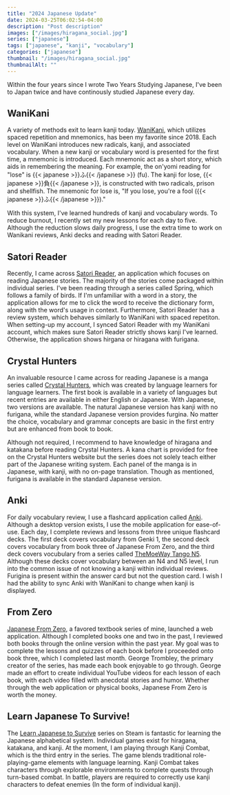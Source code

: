 ```yaml
---
title: "2024 Japanese Update"
date: 2024-03-25T06:02:54-04:00
description: "Post description"
images: ["/images/hiragana_social.jpg"]
series: ["japanese"]
tags: ["japanese", "kanji", "vocabulary"]
categories: ["japanese"]
thumbnail: "/images/hiragana_social.jpg"
thumbnailAlt: ""
---
```


Within the four years since I wrote Two Years Studying Japanese, I've been to Japan twice and have continously studied Japanese every day.

## WaniKani

A variety of methods exit to learn kanji today. [WaniKani](https://www.wanikani.com/), which utilizes spaced repetition and mnemonics, has been my favorite since 2018. Each level on WaniKani introduces new radicals, kanji, and associated vocabulary. When a new kanji or vocabulary word is presented for the first time, a mnemonic is introduced. Each mnemonic act as a short story, which aids in remembering the meaning. For example, the on'yomi reading for "lose" is {{< japanese >}}ふ{{< /japanese >}} (fu). The kanji for lose, {{< japanese >}}負{{< /japanese >}}, is constructed with two radicals, prison and shellfish. The mnemonic for lose is, "If you lose, you're a fool ({{< japanese >}}ふ{{< /japanese >}})."

With this system, I've learned hundreds of kanji and vocabulary words. To reduce burnout, I recently set my new lessons for each day to five. Although the reduction slows daily progress, I use the extra time to work on Wanikani reviews, Anki decks and reading with Satori Reader.

## Satori Reader

Recently, I came across [Satori Reader](https://satorireader.com/), an application which focuses on reading Japanese stories. The majority of the stories come packaged within individual series. I've been reading through a series called Spring, which follows a family of birds. If I'm unfamiliar with a word in a story, the application allows for me to click the word to receive the dictionary form, along with the word's usage in context. Furthermore, Satori Reader has a review system, which behaves similarly to WaniKani with spaced repetiton. When setting-up my account, I synced Satori Reader with my WaniKani account, which makes sure Satori Reader strictly shows kanji I've learned. Otherwise, the application shows hirgana or hiragana with furigana.

## Crystal Hunters

An invaluable resource I came across for reading Japanese is a manga series called [Crystal Hunters](https://crystalhuntersmanga.com/), which was created by language learners for language learners. The first book is available in a variety of languages but recent entries are available in either English or Japanese. With Japanese, two versions are available. The natural Japanese version has kanji with no furigana, while the standard Japanese version provides furgina. No matter the choice, vocabulary and grammar concepts are basic in the first entry but are enhanced from book to book.

Although not required, I recommend to have knowledge of hiragana and katakana before reading Crystal Hunters. A kana chart is provided for free on the Crystal Hunters website but the series does not solely teach either part of the Japanese writing system. Each panel of the manga is in Japanese, with kanji, with no on-page translation. Though as mentioned, furigana is available in the standard Japanese version.

## Anki

For daily vocabulary review, I use a flashcard application called [Anki](https://apps.ankiweb.net/). Although a desktop version exists, I use the mobile application for ease-of-use. Each day, I complete reviews and lessons from three unique flashcard decks. The first deck covers vocabulary from Genki 1, the second deck covers vocabulary from book three of Japanese From Zero, and the third deck covers vocubulary from a series called [TheMoeWay Tango N5](https://learnjapanese.moe/). Although these decks cover vocabulary between an N4 and N5 level, I run into the common issue of not knowing a kanji within individual reviews. Furigina is present within the answer card but not the question card. I wish I had the ability to sync Anki with WaniKani to change when kanji is displayed.

## From Zero

[Japanese From Zero](https://www.fromzero.com/), a favored textbook series of mine, launched a web application. Although I completed books one and two in the past, I reviewed both books through the online version within the past year. My goal was to complete the lessons and quizzes of each book before I proceeded onto book three, which I completed last month. George Trombley, the primary creator of the series, has made each book enjoyable to go through. George made an effort to create individual YouTube videos for each lesson of each book, with each video filled with anecdotal stories and humor. Whether through the web application or physical books, Japanese From Zero is worth the money.

## Learn Japanese To Survive!

The [Learn Japanese to Survive](https://store.steampowered.com/bundle/7746/Learn_Japanese_To_Survive_Trilogy/) series on Steam is fantastic for learning the Japanese alphabetical system. Individual games exist for hiragana, katakana, and kanji. At the moment, I am playing through Kanji Combat, which is the third entry in the series. The game blends traditional role-playing-game elements with language learning. Kanji Combat takes characters through explorable environments to complete quests through turn-based combat. In battle, players are required to correctly use kanji characters to defeat enemies (In the form of individual kanji).
